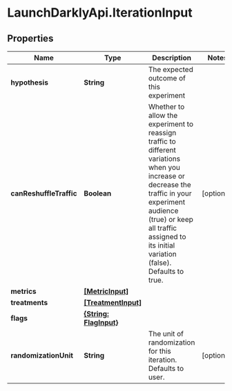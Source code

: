 # LaunchDarklyApi.IterationInput

## Properties

Name | Type | Description | Notes
------------ | ------------- | ------------- | -------------
**hypothesis** | **String** | The expected outcome of this experiment | 
**canReshuffleTraffic** | **Boolean** | Whether to allow the experiment to reassign traffic to different variations when you increase or decrease the traffic in your experiment audience (true) or keep all traffic assigned to its initial variation (false). Defaults to true. | [optional] 
**metrics** | [**[MetricInput]**](MetricInput.md) |  | 
**treatments** | [**[TreatmentInput]**](TreatmentInput.md) |  | 
**flags** | [**{String: FlagInput}**](FlagInput.md) |  | 
**randomizationUnit** | **String** | The unit of randomization for this iteration. Defaults to user. | [optional] 


